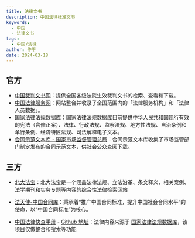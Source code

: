 ```yaml
---
title: 法律文书
description: 中国法律标准文书
keywords:
  - 中国
  - 法律文书
tags:
  - 中国/法律
author: 仲平
date: 2024-03-18
---
```


## 官方

- [中国裁判文书网](https://wenshu.court.gov.cn/)：提供全国各级法院生效裁判文书的检索、查看和下载。
- [中国法律服务网](https://www.12348.gov.cn/)：网站整合并收录了全国范围内的「法律服务机构」和「法律人员数据」。
- [国家法律法规数据库](https://flk.npc.gov.cn/)：国家法律法规数据库目前提供中华人民共和国现行有效的宪法（含修正案）、法律、行政法规、监察法规、地方性法规、自治条例和单行条例、经济特区法规、司法解释电子文本。
- [合同示范文本库 - 国家市场监督管理总局](https://cont.12315.cn/)：合同示范文本库收集了市场监管部门制定发布的合同示范文本，供社会公众查阅下载。

## 三方

- [北大法宝](https://home.pkulaw.com/)：北大法宝是一个涵盖法律法规、立法沿革、条文释义、相关案例、法学期刊和实务专题等内容的综合性法律检索网站

- [法天使-中国合同库](https://www.fatianshi.cn/)：秉承着“推广中国合同标准，提升中国社会合同水平”的使命，以“中国合同标准”为核心。

- [中国法律快查手册](https://lawrefbook.github.io/) - [Github 地址](https://github.com/RanKKI/LawRefBook)：法律内容来源于 [国家法律法规数据库](https://flk.npc.gov.cn/)，该项目仅做整合和搜索等功能

